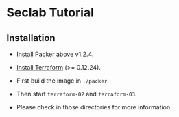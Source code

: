 # Seclab Tutorial

## Installation

- [Install Packer](https://www.packer.io/) above v1.2.4.
- [Install Terraform](https://learn.hashicorp.com/terraform/getting-started/install.html) (>= 0.12.24).

- First build the image in `./packer`.
- Then start `terraform-02` and `terraform-03`.
- Please check in those directories for more information.